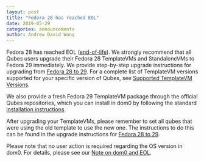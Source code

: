 ```yaml
---
layout: post
title: "Fedora 28 has reached EOL"
date: 2019-05-29
categories: announcements
author: Andrew David Wong
---
```


Fedora 28 has reached EOL ([end-of-life]). We strongly recommend that
all Qubes users upgrade their Fedora 28 TemplateVMs and StandaloneVMs to
Fedora 29 immediately. We provide step-by-step upgrade instructions for
upgrading from [Fedora 28 to 29]. For a complete list of TemplateVM
versions supported for your specific version of Qubes, see [Supported
TemplateVM Versions].

We also provide a fresh Fedora 29 TemplateVM package through the
official Qubes repositories, which you can install in dom0 by following
the standard [installation instructions].

After upgrading your TemplateVMs, please remember to set all qubes that
were using the old template to use the new one. The instructions to do
this can be found in the upgrade instructions for [Fedora 28 to 29].

Please note that no user action is required regarding the OS version in
dom0. For details, please see our [Note on dom0 and EOL].


[end-of-life]: https://fedoraproject.org/wiki/End_of_life
[Fedora 28 to 29]: /doc/template/fedora/upgrade-28-to-29/
[Supported TemplateVM Versions]: https://qubes-doc-rst.readthedocs.io/en/latest/user/downloading-installing-upgrading/supported-releases.html#templates
[installation instructions]: https://qubes-doc-rst.readthedocs.io/en/latest/user/templates/fedora/fedora.html#installing
[Note on dom0 and EOL]: https://qubes-doc-rst.readthedocs.io/en/latest/user/downloading-installing-upgrading/supported-releases.html#note-on-dom0-and-eol
